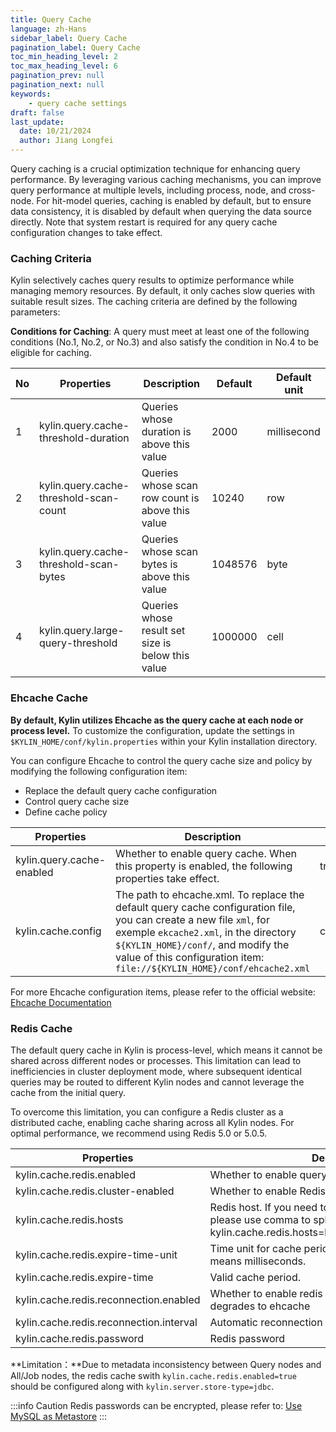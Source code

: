 ```yaml
---
title: Query Cache
language: zh-Hans
sidebar_label: Query Cache
pagination_label: Query Cache
toc_min_heading_level: 2
toc_max_heading_level: 6
pagination_prev: null
pagination_next: null
keywords:
    - query cache settings
draft: false
last_update:
  date: 10/21/2024
  author: Jiang Longfei
---
```

Query caching is a crucial optimization technique for enhancing query performance. By leveraging various caching mechanisms, you can improve query performance at multiple levels, including process, node, and cross-node. For hit-model queries, caching is enabled by default, but to ensure data consistency, it is disabled by default when querying the data source directly.
Note that system restart is required for any query cache configuration changes to take effect.

### Caching Criteria

Kylin selectively caches query results to optimize performance while managing memory resources. By default, it only caches slow queries with suitable result sizes. The caching criteria are defined by the following parameters:

**Conditions for Caching**: A query must meet at least one of the following conditions (No.1, No.2, or No.3) and also satisfy the condition in No.4 to be eligible for caching.

|No |  Properties                         | Description                                                  | Default        | Default unit |
| ----| ---------------------------------- | ------------------------------------------------------------ | -------------- | ------- |
| 1|kylin.query.cache-threshold-duration          | Queries whose duration is above this value | 2000           | millisecond |
| 2|kylin.query.cache-threshold-scan-count          | Queries whose scan row count is above this value | 10240           | row |
| 3|kylin.query.cache-threshold-scan-bytes          | Queries whose scan bytes is above this value | 1048576           | byte |
| 4|kylin.query.large-query-threshold          | Queries whose result set size is below this value  | 1000000           | cell |


### Ehcache Cache

**By default, Kylin utilizes Ehcache as the query cache at each node or process level.** To customize the configuration, update the settings in `$KYLIN_HOME/conf/kylin.properties` within your Kylin installation directory.

You can configure Ehcache to control the query cache size and policy by modifying the following configuration item:

* Replace the default query cache configuration
* Control query cache size
* Define cache policy

| Properties | Description | Default |
| ----- | ---- | ----- |
| kylin.query.cache-enabled | Whether to enable query cache. When this property is enabled, the following properties take effect. | true    |
| kylin.cache.config | The path to ehcache.xml. To replace the default query cache configuration file, you can create a new file `xml`, for exemple `ekcache2.xml`, in the directory  `${KYLIN_HOME}/conf/`, and modify the value of this configuration item: `file://${KYLIN_HOME}/conf/ehcache2.xml` | classpath:ehcache.xml |

For more Ehcache configuration items, please refer to the official website: [Ehcache Documentation](https://www.ehcache.org/generated/2.9.0/html/ehc-all/#page/Ehcache_Documentation_Set%2Fehcache_all.1.017.html%23)

### Redis Cache

The default query cache in Kylin is process-level, which means it cannot be shared across different nodes or processes. This limitation can lead to inefficiencies in cluster deployment mode, where subsequent identical queries may be routed to different Kylin nodes and cannot leverage the cache from the initial query.

To overcome this limitation, you can configure a Redis cluster as a distributed cache, enabling cache sharing across all Kylin nodes. For optimal performance, we recommend using Redis 5.0 or 5.0.5.

| Properties                         | Description                                                  | Default        | Options |
| ---------------------------------- | ------------------------------------------------------------ | -------------- | ------- |
| kylin.cache.redis.enabled          | Whether to enable query cache by using Redis cluster.         | false          | true    |
| kylin.cache.redis.cluster-enabled  | Whether to enable Redis cluster mode.                         | false          | true    |
| kylin.cache.redis.hosts             | Redis host. If you need to connect to a Redis cluster, please use comma to split the hosts, such as, kylin.cache.redis.hosts=localhost:6379,localhost:6380 | localhost:6379 |         |
| kylin.cache.redis.expire-time-unit | Time unit for cache period. EX means seconds and PX means milliseconds. | EX             | PX      |
| kylin.cache.redis.expire-time      | Valid cache period.                                           | 86400          |         |
| kylin.cache.redis.reconnection.enabled | Whether to enable redis reconnection when cache degrades to ehcache | true | false |
| kylin.cache.redis.reconnection.interval | Automatic reconnection interval, in minutes | 60 | |
| kylin.cache.redis.password | Redis password | | |

**Limitation：**Due to metadata inconsistency between Query nodes and All/Job nodes, the redis cache swith `kylin.cache.redis.enabled=true` should be configured along with `kylin.server.store-type=jdbc`. 

:::info Caution
Redis passwords can be encrypted, please refer to: [Use MySQL as Metastore](../deployment/rdbms_metastore/use_mysql_as_metadb.md)
:::